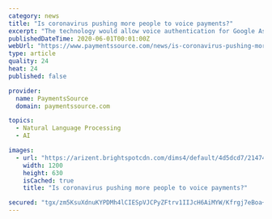 ```yaml
---
category: news
title: "Is coronavirus pushing more people to voice payments?"
excerpt: "The technology would allow voice authentication for Google Assistant payments, mostly for home speakers and smart displays, and is in early testing. Google has also tweaked other biometric technologies, such as supporting payments through Windows Hello. That will allow fingerprint or facial recognition to authenticate purchases through Chrome."
publishedDateTime: 2020-06-01T00:01:00Z
webUrl: "https://www.paymentssource.com/news/is-coronavirus-pushing-more-people-to-voice-payments"
type: article
quality: 24
heat: 24
published: false

provider:
  name: PaymentsSource
  domain: paymentssource.com

topics:
  - Natural Language Processing
  - AI

images:
  - url: "https://arizent.brightspotcdn.com/dims4/default/4d5dcd7/2147483647/strip/true/crop/4000x2100+0+280/resize/1200x630!/quality/90/?url=https%3A%2F%2Farizent.brightspotcdn.com%2F9c%2Fd7%2F0b1c6e4c43759a86e8f1772d3299%2F355564087.jpg"
    width: 1200
    height: 630
    isCached: true
    title: "Is coronavirus pushing more people to voice payments?"

secured: "tgx/zm5KsuXdnuKYPDMh4lCIESpVJCPyZFtrv1IIJcH6AiMYW/Kfrgj7eBoa+HAnXR847CAZed1pmbSHiP7mLv0j3+WC1Bbk/yyq6ibfrtK7zHV9Mnt2JdPmOOCY0mLN38ELtwkH3iODUt+oCau5QHQwbZOr+h+/fFxE5LFAptrarybgAv64Rc8wuTdCjQD444qVHSZTVbVPTWdsqyAaOdjQFLd5+VsS544Eyac5pMY702vV6isCoI4u9AEY/2DRi5UCuEzLfoxp8x5v2VfVatjZJxvaHLJzanUMSU0V3lt1+mVev30yXZRv26BGJGF3J14W0yFiOGo8BizXmR1LO7ipEVvdu3KQAoneH3x1CevT6jYqr+VYBN9C5diR6C8jQvrMrTdaCWaNhHtIblC7YyJwSDJGvoILbDtOmv8ZxMqEsBlvn2tIb6Eb35hT35e8EC/rJnuRspIdYzPMddxy3M+5ylsWT/4RF87LFeaO534=;ScNoP78tHnR3uAwHxQc63w=="
---
```


